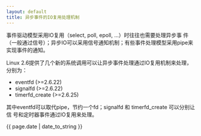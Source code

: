 ```yaml
---
layout: default
title: 异步事件的IO复用处理机制
---
```


事件驱动模型采用IO复用（select, poll, epoll, ...）时往往也需要处理异步事
件（一般通过信号）；异步IO可以采用信号通知机制；有些事件处理模型采用pipe来
实现事件的通知。

Linux 2.6提供了几个新的系统调用可以让异步事件处理通过IO复用机制来处理，分别为：

 - eventfd (>=2.6.22)
 - signalfd (>=2.6.22)
 - timerfd_create (>=2.6.25)

其中eventfd可以取代pipe，节约一个fd；signalfd 和 timerfd_create 可以分别让信
号和定时器事件通过IO复用来处理。

{{ page.date | date_to_string }}
